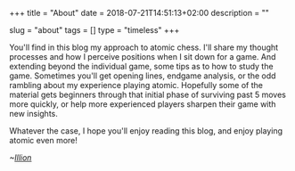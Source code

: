 +++
title = "About"
date = 2018-07-21T14:51:13+02:00
description = ""

slug = "about"
tags = []
type = "timeless"
+++

You'll find in this blog my approach to atomic chess. I'll share my thought processes and how I perceive positions when I sit down for a game. And extending beyond the individual game, some tips as to how to study the game. Sometimes you'll get opening lines, endgame analysis, or the odd rambling about my experience playing atomic. Hopefully some of the material gets beginners through that initial phase of surviving past 5 moves more quickly, or help more experienced players sharpen their game with new insights.

Whatever the case, I hope you'll enjoy reading this blog, and enjoy playing atomic even more!

_~[Illion](https://lichess.org/@/Illion)_